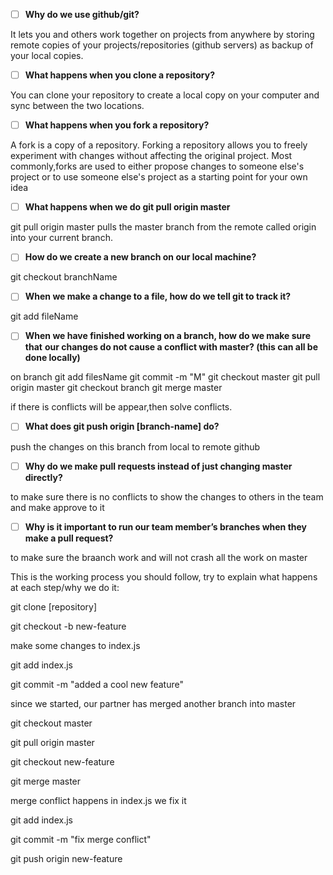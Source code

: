 - [ ] **Why do we use github/git?**

It lets you and others work together on projects from anywhere by storing remote copies of your 
projects/repositories (github servers) as backup of your local copies.

- [ ] **What happens when you clone a repository?**

You can clone your repository to create a local copy on your computer and sync between the two 
locations.

- [ ] **What happens when you fork a repository?**

A fork is a copy of a repository. Forking a repository allows you to freely experiment with changes 
without affecting the original project. Most commonly,forks are used to either propose changes to 
someone else's project or to use someone else's project as a starting point for your own idea

- [ ] **What happens when we do git pull origin master**

 git pull origin master pulls the master branch from the remote called origin into your current branch.
 
- [ ] **How do we create a new branch on our local machine?**

git checkout branchName

- [ ] **When we make a change to a file, how do we tell git to track it?**

git add fileName

- [ ] **When we have finished working on a branch, how do we make sure that**
**our changes do not cause a conflict with master? (this can all be done locally)**

on branch
git add filesName
git commit -m "M"
git checkout master
git pull origin master
git checkout branch
git merge master

if there is conflicts will be appear,then solve conflicts.

- [ ] **What does git push origin [branch-name] do?**

push the changes on this branch from local to remote github 

- [ ] **Why do we make pull requests instead of just changing master directly?**

to make sure there is no conflicts
to show the changes to others in the team and make approve to it 

- [ ] **Why is it important to run our team member’s branches when they make a pull request?**

to make sure the braanch work and will not crash all the work on master

This is the working process you should follow, try to explain what happens at each step/why we do it:

git clone [repository]

git checkout -b new-feature

make some changes to index.js

git add index.js

git commit -m "added a cool new feature"

since we started, our partner has merged another branch into master

git checkout master

git pull origin master

git checkout new-feature

git merge master

merge conflict happens in index.js we fix it

git add index.js

git commit -m "fix merge conflict"

git push origin new-feature
